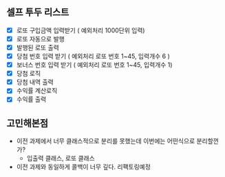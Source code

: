 ## 셀프 투두 리스트

- [x] 로또 구입금액 입력받기 ( 예외처리 1000단위 입력)
- [x] 로또 자동으로 발행
- [x] 발행된 로또 출력
- [x] 당첨 번호 입력 받기 ( 예외처리 로또 번호 1~45, 입력개수 6 )
- [x] 보너스 번호 입력 받기 ( 예외처리 로또 번호 1~45, 입력개수 1)
- [x] 당첨 로직
- [x] 당첨 내역 출력
- [x] 수익률 계산로직
- [x] 수익률 출력

## 고민해본점

- 이전 과제에서 너무 클래스적으로 분리를 못했는데 이번에는 어떤식으로 분리할껀가?
  - 입출력 클래스, 로또 클래스
- 이전 과제와 동일하게 콜백이 너무 깊다. 리팩토링예정
